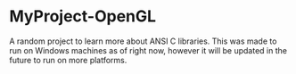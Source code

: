 # MyProject-OpenGL
A random project to learn more about ANSI C libraries.
This was made to run on Windows machines as of right now, however it will be updated in the future to run on more platforms.

